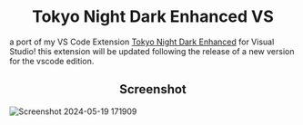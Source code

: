 <h1 align="center">Tokyo Night Dark Enhanced VS</h1>

a port of my VS Code Extension [Tokyo Night Dark Enhanced](https://marketplace.visualstudio.com/items?itemName=Venage5603.tokyo-night-dark-enhanced) for Visual Studio! this extension will be updated following the release of a new version for the vscode edition.

<h2 align="center">Screenshot</h2>

![Screenshot 2024-05-19 171909](https://github.com/Venage5603/Tokyo-Night-Dark-Enhanced-VS/assets/116987090/fdb8c7d7-c3cc-4cc6-b048-8b8341fa10c7)
